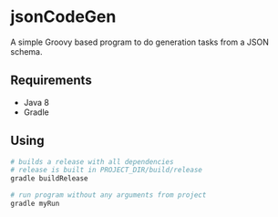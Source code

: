 # jsonCodeGen
A simple Groovy based program to do generation tasks from a JSON schema.

## Requirements
* Java 8
* Gradle

## Using
```bash
# builds a release with all dependencies
# release is built in PROJECT_DIR/build/release
gradle buildRelease

# run program without any arguments from project
gradle myRun
```